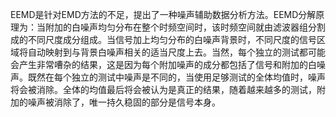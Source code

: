 EEMD是针对EMD方法的不足，提出了一种噪声辅助数据分析方法。EEMD分解原理为：当附加的白噪声均匀分布在整个时频空间时，该时频空间就由滤波器组分割成的不同尺度成分组成。当信号加上均匀分布的白噪声背景时，不同尺度的信号区域将自动映射到与背景白噪声相关的适当尺度上去。当然，每个独立的测试都可能会产生非常嘈杂的结果，这是因为每个附加噪声的成分都包括了信号和附加的白噪声。既然在每个独立的测试中噪声是不同的，当使用足够测试的全体均值时，噪声将会被消除。全体的均值最后将会被认为是真正的结果，随着越来越多的测试，附加的噪声被消除了，唯一持久稳固的部分是信号本身。